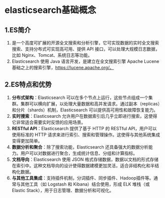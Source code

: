 # elasticsearch基础概念

## 1.ES简介

1. 是一个高度可扩展的开源全文搜索和分析引擎，它可实现数据的实时全文搜索搜索、支持分布式可实现高可用、提供 API 接口，可以处理大规模日志数据，比如 Nginx、Tomcat、系统日志等功能。
2. Elasticsearch 使用 Java 语言开发，是建立在全文搜索引擎 Apache Lucene 基础之上的搜索引擎，https://lucene.apache.org/。

## 2.ES特点和优势

1. **分布式架构**：Elasticsearch 可以在多个节点上运行，这些节点组成一个集群。集群可以横向扩展，以处理大量数据和高并发请求。通过副本（replicas）和分片（shards）机制，Elasticsearch 可以提供高可用性和故障恢复能力。
2. **实时搜索**：Elasticsearch 允许用户在数据索引后几乎立即进行搜索，这使得它非常适合需要实时反馈的应用场景。
3. **RESTful API**：Elasticsearch 提供了基于 HTTP 的 RESTful API，用户可以使用标准的 HTTP 请求来进行索引、搜索和管理操作。这使得与其他系统集成变得更加简单。
4. **数据分析和聚合**：除了搜索功能，Elasticsearch 还具备强大的数据分析能力。用户可以对数据进行聚合，生成统计信息、分组和计算指标。
5. **文档导向**：Elasticsearch 使用 JSON 格式存储数据，数据以文档的形式存储在索引中。这种文档导向的设计使得数据建模更加灵活，适合非结构化和半结构化数据。
6. **与其他工具集成**：支持插件机制，分词插件、同步插件、Hadoop插件等。通常与其他工具（如 Logstash 和 Kibana）结合使用，形成 ELK 堆栈（或 Elastic Stack），用于日志管理、数据分析和可视化。